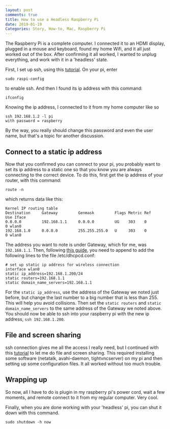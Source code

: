 ```yaml
---
layout: post
comments: true
title: How to use a Headless Raspberry Pi
date: 2019-01-19
Categories: Story, How-to, Mac, Raspberry Pi
---
```


The Raspberry Pi is a complete computer. I connected it to an HDMI display, plugged in a mouse and keyboard, found my home Wifi, and it all just worked out of the box. After confirming it all worked, I wanted to unplug everything, and work with it in a 'headless' state. 

First, I set up ssh, using this [tutorial](https://learn.adafruit.com/adafruits-raspberry-pi-lesson-6-using-ssh/enabling-ssh). On your pi, enter 

    sudo raspi-config

to enable ssh. And then I found its ip address with this command:

    ifconfig

Knowing the ip address, I connected to it from my home computer like so

    ssh 192.168.1.2 -l pi 
    with password = raspberry

By the way, you really should change this password and even the user name, but that's a topic for another discussion.

## Connect to a static ip address
Now that you confirmed you can connect to your pi, you probably want to set its ip address to a static one so that you know you are always connecting to the correct device. To do this, first get the ip address of your router, with this command:

    route -n

which returns data like this:

    Kernel IP routing table
    Destination     Gateway         Genmask         Flags Metric Ref    Use Iface
    0.0.0.0         192.168.1.1     0.0.0.0         UG    303    0        0 wlan0
    192.168.1.0     0.0.0.0         255.255.255.0   U     303    0        0 wlan0

The address you want to note is under Gateway, which for me, was `192.168.1.1`. Then, following [this guide](https://www.modmypi.com/blog/how-to-give-your-raspberry-pi-a-static-ip-address-update), you need to append to add the following lines to the file /etc/dhcpcd.conf:

    # set up static ip address for wireless connection
    interface wlan0
    static ip_address=192.168.1.200/24
    static routers=192.168.1.1
    static domain_name_servers=192.168.1.1

For the `static ip_address`, use the address of the Gateway we noted just before, but change the last number to a big number that is less than 255. This will help you avoid collisions. Then set the `static routers` and `static domain_name_servers` to the same address of the Gateway we noted above. You should now be able to ssh into your raspberry pi with the new ip address, `ssh 192.168.1.200`.

## File and screen sharing
ssh connection gives me all the access I really need, but I continued with this [tutorial](http://4dc5.com/2012/06/12/setting-up-vnc-on-raspberry-pi-for-mac-access/) to let me do file and screen sharing. This required installing some software (netatalk, avahi-daemon, tightvncserver) on my pi and then setting up some configuration files. It all worked without too much trouble.

## Wrapping up
So now, all I have to do is plugin in my raspberry pi's power cord, wait a few moments, and remote connect to it from my regular computer. Very cool. 

Finally, when you are done working with your 'headless' pi, you can shut it down with this command.

    sudo shutdown -h now
